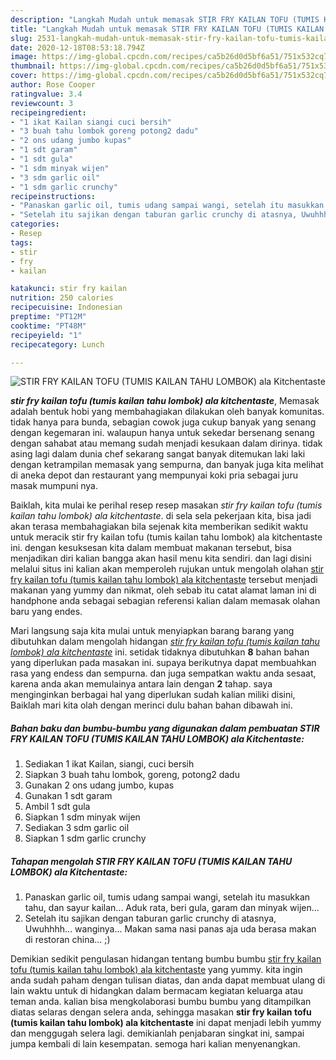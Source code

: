 ```yaml
---
description: "Langkah Mudah untuk memasak STIR FRY KAILAN TOFU (TUMIS KAILAN TAHU LOMBOK) ala Kitchentaste, Anti Gagal"
title: "Langkah Mudah untuk memasak STIR FRY KAILAN TOFU (TUMIS KAILAN TAHU LOMBOK) ala Kitchentaste, Anti Gagal"
slug: 2531-langkah-mudah-untuk-memasak-stir-fry-kailan-tofu-tumis-kailan-tahu-lombok-ala-kitchentaste-anti-gagal
date: 2020-12-18T08:53:18.794Z
image: https://img-global.cpcdn.com/recipes/ca5b26d0d5bf6a51/751x532cq70/stir-fry-kailan-tofu-tumis-kailan-tahu-lombok-ala-kitchentaste-foto-resep-utama.jpg
thumbnail: https://img-global.cpcdn.com/recipes/ca5b26d0d5bf6a51/751x532cq70/stir-fry-kailan-tofu-tumis-kailan-tahu-lombok-ala-kitchentaste-foto-resep-utama.jpg
cover: https://img-global.cpcdn.com/recipes/ca5b26d0d5bf6a51/751x532cq70/stir-fry-kailan-tofu-tumis-kailan-tahu-lombok-ala-kitchentaste-foto-resep-utama.jpg
author: Rose Cooper
ratingvalue: 3.4
reviewcount: 3
recipeingredient:
- "1 ikat Kailan siangi cuci bersih"
- "3 buah tahu lombok goreng potong2 dadu"
- "2 ons udang jumbo kupas"
- "1 sdt garam"
- "1 sdt gula"
- "1 sdm minyak wijen"
- "3 sdm garlic oil"
- "1 sdm garlic crunchy"
recipeinstructions:
- "Panaskan garlic oil, tumis udang sampai wangi, setelah itu masukkan tahu, dan sayur kailan... Aduk rata, beri gula, garam dan minyak wijen..."
- "Setelah itu sajikan dengan taburan garlic crunchy di atasnya, Uwuhhhh... wanginya... Makan sama nasi panas aja uda berasa makan di restoran china... ;)"
categories:
- Resep
tags:
- stir
- fry
- kailan

katakunci: stir fry kailan 
nutrition: 250 calories
recipecuisine: Indonesian
preptime: "PT12M"
cooktime: "PT48M"
recipeyield: "1"
recipecategory: Lunch

---
```



![STIR FRY KAILAN TOFU (TUMIS KAILAN TAHU LOMBOK) ala Kitchentaste](https://img-global.cpcdn.com/recipes/ca5b26d0d5bf6a51/751x532cq70/stir-fry-kailan-tofu-tumis-kailan-tahu-lombok-ala-kitchentaste-foto-resep-utama.jpg)

<b><i>stir fry kailan tofu (tumis kailan tahu lombok) ala kitchentaste</i></b>, Memasak adalah bentuk hobi yang membahagiakan dilakukan oleh banyak komunitas. tidak hanya para bunda, sebagian cowok juga cukup banyak yang senang dengan kegemaran ini. walaupun hanya untuk sekedar bersenang senang dengan sahabat atau memang sudah menjadi kesukaan dalam dirinya. tidak asing lagi dalam dunia chef sekarang sangat banyak ditemukan laki laki dengan ketrampilan memasak yang sempurna, dan banyak juga kita melihat di aneka depot dan restaurant yang mempunyai koki pria sebagai juru masak mumpuni nya.



Baiklah, kita mulai ke perihal resep resep masakan <i>stir fry kailan tofu (tumis kailan tahu lombok) ala kitchentaste</i>. di sela sela pekerjaan kita, bisa jadi akan terasa membahagiakan bila sejenak kita memberikan sedikit waktu untuk meracik stir fry kailan tofu (tumis kailan tahu lombok) ala kitchentaste ini. dengan kesuksesan kita dalam membuat makanan tersebut, bisa menjadikan diri kalian bangga akan hasil menu kita sendiri. dan lagi disini melalui situs ini kalian akan memperoleh rujukan untuk mengolah olahan <u>stir fry kailan tofu (tumis kailan tahu lombok) ala kitchentaste</u> tersebut menjadi makanan yang yummy dan nikmat, oleh sebab itu catat alamat laman ini di handphone anda sebagai sebagian referensi kalian dalam memasak olahan baru yang endes.


Mari langsung saja kita mulai untuk menyiapkan barang barang yang dibutuhkan dalam mengolah hidangan <u><i>stir fry kailan tofu (tumis kailan tahu lombok) ala kitchentaste</i></u> ini. setidak tidaknya dibutuhkan <b>8</b> bahan bahan yang diperlukan pada masakan ini. supaya berikutnya dapat membuahkan rasa yang endess dan sempurna. dan juga sempatkan waktu anda sesaat, karena anda akan memulainya antara lain dengan <b>2</b> tahap. saya menginginkan berbagai hal yang diperlukan sudah kalian miliki disini, Baiklah mari kita olah dengan merinci dulu bahan bahan dibawah ini.

<!--inarticleads1-->

##### Bahan baku dan bumbu-bumbu yang digunakan dalam pembuatan STIR FRY KAILAN TOFU (TUMIS KAILAN TAHU LOMBOK) ala Kitchentaste:

1. Sediakan 1 ikat Kailan, siangi, cuci bersih
1. Siapkan 3 buah tahu lombok, goreng, potong2 dadu
1. Gunakan 2 ons udang jumbo, kupas
1. Gunakan 1 sdt garam
1. Ambil 1 sdt gula
1. Siapkan 1 sdm minyak wijen
1. Sediakan 3 sdm garlic oil
1. Siapkan 1 sdm garlic crunchy




<!--inarticleads2-->

##### Tahapan mengolah STIR FRY KAILAN TOFU (TUMIS KAILAN TAHU LOMBOK) ala Kitchentaste:

1. Panaskan garlic oil, tumis udang sampai wangi, setelah itu masukkan tahu, dan sayur kailan... Aduk rata, beri gula, garam dan minyak wijen...
1. Setelah itu sajikan dengan taburan garlic crunchy di atasnya, Uwuhhhh... wanginya... Makan sama nasi panas aja uda berasa makan di restoran china... ;)




Demikian sedikit pengulasan hidangan tentang bumbu bumbu <u>stir fry kailan tofu (tumis kailan tahu lombok) ala kitchentaste</u> yang yummy. kita ingin anda sudah paham dengan tulisan diatas, dan anda dapat membuat ulang di lain waktu untuk di hidangkan dalam bermacam kegiatan keluarga atau teman anda. kalian bisa mengkolaborasi bumbu bumbu yang ditampilkan diatas selaras dengan selera anda, sehingga masakan <b>stir fry kailan tofu (tumis kailan tahu lombok) ala kitchentaste</b> ini dapat menjadi lebih yummy dan menggugah selera lagi. demikianlah penjabaran singkat ini, sampai jumpa kembali di lain kesempatan. semoga hari kalian menyenangkan.

